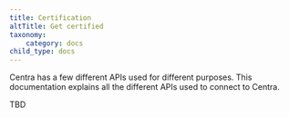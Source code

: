 ```yaml
---
title: Certification
altTitle: Get certified
taxonomy:
    category: docs
child_type: docs
---
```


Centra has a few different APIs used for different purposes. This documentation explains all the different APIs used to connect to Centra.

TBD